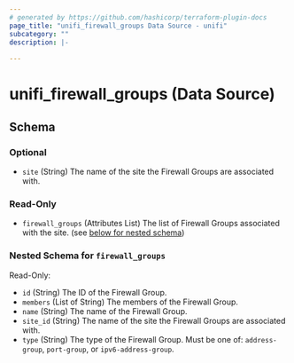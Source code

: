 ```yaml
---
# generated by https://github.com/hashicorp/terraform-plugin-docs
page_title: "unifi_firewall_groups Data Source - unifi"
subcategory: ""
description: |-
  
---
```


# unifi_firewall_groups (Data Source)





<!-- schema generated by tfplugindocs -->
## Schema

### Optional

- `site` (String) The name of the site the Firewall Groups are associated with.

### Read-Only

- `firewall_groups` (Attributes List) The list of Firewall Groups associated with the site. (see [below for nested schema](#nestedatt--firewall_groups))

<a id="nestedatt--firewall_groups"></a>
### Nested Schema for `firewall_groups`

Read-Only:

- `id` (String) The ID of the Firewall Group.
- `members` (List of String) The members of the Firewall Group.
- `name` (String) The name of the Firewall Group.
- `site_id` (String) The name of the site the Firewall Groups are associated with.
- `type` (String) The type of the Firewall Group. Must be one of: `address-group`, `port-group`, or `ipv6-address-group`.

